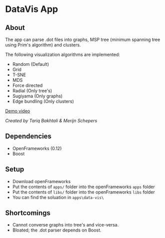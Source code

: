 # DataVis App

## About
The app can parse .dot files into graphs, MSP tree (minimum spanning tree using Prim's algorithm) and clusters.

The following visualization algorithms are implemented:
- Random (Default)
- Grid
- T-SNE
- MDS
- Force directed
- Radial (Only tree's)
- Sugiyama (Only graphs)
- Edge bundling (Only clusters)

[Demo video](https://youtu.be/ND90xi-xi3g?si=VcY4xksNrb0VVZS5)

*Created by Tariq Bakhtali & Merijn Schepers*

## Dependencies
- OpenFrameworks (0.12)
- Boost

## Setup
- Download openFrameworks
- Put the contents of `apps/` folder into the openFrameworks `apps` folder
- Put the contents of `libs/` folder into the openFrameworks `libs` folder
- You can find the soluation in `apps\data-vis\`

## Shortcomings
- Cannot converse graphs into tree's and vice-versa.
- Bloated; the .dot parser depends on Boost.

